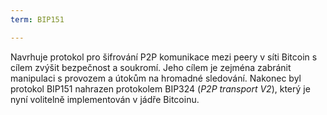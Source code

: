 ```yaml
---
term: BIP151

---
```

Navrhuje protokol pro šifrování P2P komunikace mezi peery v síti Bitcoin s cílem zvýšit bezpečnost a soukromí. Jeho cílem je zejména zabránit manipulaci s provozem a útokům na hromadné sledování. Nakonec byl protokol BIP151 nahrazen protokolem BIP324 (*P2P transport V2*), který je nyní volitelně implementován v jádře Bitcoinu.